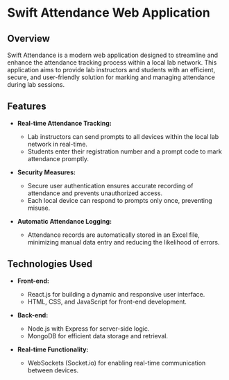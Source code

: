 # Swift Attendance Web Application

## Overview

Swift Attendance is a modern web application designed to streamline and enhance the attendance tracking process within a local lab network. This application aims to provide lab instructors and students with an efficient, secure, and user-friendly solution for marking and managing attendance during lab sessions.

## Features

- **Real-time Attendance Tracking:**
  - Lab instructors can send prompts to all devices within the local lab network in real-time.
  - Students enter their registration number and a prompt code to mark attendance promptly.

- **Security Measures:**
  - Secure user authentication ensures accurate recording of attendance and prevents unauthorized access.
  - Each local device can respond to prompts only once, preventing misuse.

- **Automatic Attendance Logging:**
  - Attendance records are automatically stored in an Excel file, minimizing manual data entry and reducing the likelihood of errors.


## Technologies Used

- **Front-end:**
  - React.js for building a dynamic and responsive user interface.
  - HTML, CSS, and JavaScript for front-end development.

- **Back-end:**
  - Node.js with Express for server-side logic.
  - MongoDB for efficient data storage and retrieval.

- **Real-time Functionality:**
  - WebSockets (Socket.io) for enabling real-time communication between devices.
